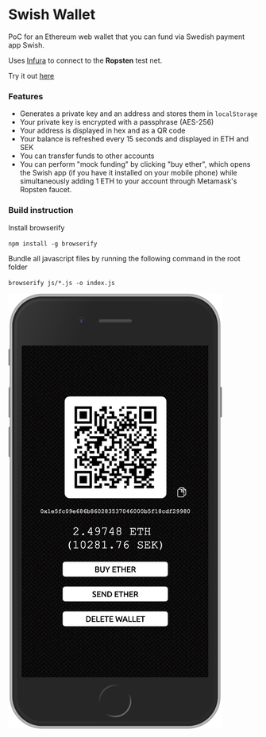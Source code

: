# Swish Wallet

PoC for an Ethereum web wallet that you can fund via Swedish payment app Swish.

Uses [Infura](https://www.infura.io) to connect to the __Ropsten__ test net.

Try it out [here](https://monkybrain.github.io/swish-wallet/)

### Features
* Generates a private key and an address and stores them in `localStorage`
* Your private key is encrypted with a passphrase (AES-256)
* Your address is displayed in hex and as a QR code
* Your balance is refreshed every 15 seconds and displayed in ETH and SEK
* You can transfer funds to other accounts
* You can perform "mock funding" by clicking "buy ether", which opens the Swish app (if you have it installed on your mobile phone) while simultaneously adding 1 ETH to your account through Metamask's Ropsten faucet.

### Build instruction

Install browserify

`npm install -g browserify`

Bundle all javascript files by running the following command in the root folder

`browserify js/*.js -o index.js`

![](res/swish-wallet.png)
